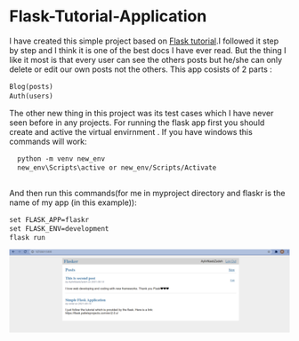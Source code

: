 # Flask-Tutorial-Application
I have created this simple project based on [Flask tutorial](https://flask.palletsprojects.com/en/2.0.x/).I followed it step by step and I think it is one of the best docs I have ever read. But the thing I like it most is that every user can see the others posts but he/she can only delete or edit our own posts not the others.
This app cosists of 2 parts :

```python
Blog(posts)
Auth(users)
```
The other new thing in this project was its test cases which I have never seen before in any projects. For running the flask app first you should create and active the virtual envirnment .
If you have windows this commands will work:

```
  python -m venv new_env 
  new_env\Scripts\active or new_env/Scripts/Activate
  
```

And then run this commands(for me in myproject directory and flaskr is the name of my app (in this example)):

```
set FLASK_APP=flaskr
set FLASK_ENV=development
flask run
```

![](post.png)
